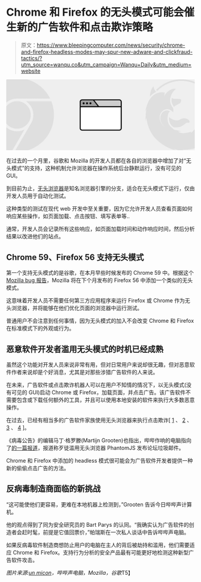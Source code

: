 # Chrome 和 Firefox 的无头模式可能会催生新的广告软件和点击欺诈策略

> 原文：<https://www.bleepingcomputer.com/news/security/chrome-and-firefox-headless-modes-may-spur-new-adware-and-clickfraud-tactics/?utm_source=wanqu.co&utm_campaign=Wanqu+Daily&utm_medium=website>

![Headless mode in Firefox and Chrome](img/8bb9b41db5df40ea8ce5bb73113896be.png)

在过去的一个月里，谷歌和 Mozilla 的开发人员都在各自的浏览器中增加了对“无头模式”的支持，这种机制允许浏览器在操作系统后台静默运行，没有可见的 GUI。

到目前为止，[无头浏览器](https://en.wikipedia.org/wiki/Headless_browser#List_of_headless_browsers)是知名浏览器引擎的分支，适合在无头模式下运行，仅由开发人员用于自动化测试。

这种类型的测试在现代 web 开发中至关重要，因为它允许开发人员查看页面如何响应某些操作，如页面加载、点击按钮、填写表单等..

通常，开发人员会记录所有这些响应，如页面加载时间和动作响应时间，然后分析结果以改进他们的站点。

## Chrome 59、Firefox 56 支持无头模式

第一个支持无头模式的是谷歌，在本月早些时候发布的 Chrome 59 中。根据这个 [Mozilla bug 报告](https://bugzilla.mozilla.org/show_bug.cgi?id=1355150)，Mozilla 将在下个月发布的 Firefox 56 中添加一个类似的无头模式。

这意味着开发人员不需要任何第三方应用程序来运行 Firefox 或 Chrome 作为无头浏览器，并将能够在他们优化页面的浏览器中运行测试。

普通用户不会注意到任何事情，因为无头模式的加入不会改变 Chrome 和 Firefox 在标准模式下的外观或行为。

## 恶意软件开发者滥用无头模式的时机已经成熟

虽然这个功能对开发人员来说非常有用，但对日常用户来说却很无趣，但对恶意软件作者来说却是个好消息，尤其是对那些涉猎广告软件的人来说。

在未来，广告软件或点击欺诈机器人可以在用户不知情的情况下，以无头模式(没有可见的 GUI)启动 Chrome 或 Firefox，加载页面，并点击广告。该广告软件不需要包含或下载任何额外的工具，并且可以使用本地安装的软件来执行大多数恶意操作。

在过去，已经有相当多的广告软件家族使用无头浏览器来执行点击欺诈[ [1](https://www.bleepingcomputer.com/virus-removal/remove-network-packet-analyzer) 、 [2](https://www.bleepingcomputer.com/virus-removal/remove-youboost) 、 [3](https://www.bleepingcomputer.com/virus-removal/remove-s5mark-and-cpx.exe/) 、 [4](https://www.bleepingcomputer.com/virus-removal/remove-windows-range-manager) ]。

《病毒公告》的编辑马丁·格罗滕(Martijn Grooten)也指出，哔哔作响的电脑指向了[的一篇报道](http://vamsoft.com/downloads/articles/vamsoft-headless-browsers-in-forum-spam.pdf)，报道称歹徒滥用无头浏览器 PhantomJS 发布论坛垃圾邮件。

Chrome 和 Firefox 中添加的 headless 模式很可能会为广告软件开发者提供一种新的偷偷点击广告的方法。

## 反病毒制造商面临的新挑战

“这可能使他们更容易，更难在本地机器上检测到，”Grooten 告诉今日哔哔声计算机。

他的观点得到了同为安全研究员的 Bart Parys 的认同。“我确实认为广告软件的创造者会赶时髦，前提是它值回票价，”帕瑞斯在一次私人谈话中告诉哔哔声电脑。

如果反病毒软件制造商想防止用户的电脑在主人的背后被劫持和滥用，他们需要适应 Chrome 和 Firefox。支持行为分析的安全产品最有可能更好地检测这种新型广告软件攻击。

*图片来源:[un micon](https://thenounproject.com/search/?q=browser&i=717866)，哔哔声电脑，Mozilla，谷歌*T5】